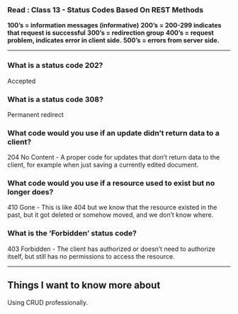 ### Read : Class 13 - Status Codes Based On REST Methods

**100’s = information messages (informative)**
**200’s = 200-299 indicates that request is successful**
**300’s = redirection group**
**400’s = request problem, indicates error in client side.**
**500’s = errors from server side.**

---

### **What is a status code 202?**

Accepted

### **What is a status code 308?**

Permanent redirect

### **What code would you use if an update didn’t return data to a client?**

204 No Content - A proper code for updates that don’t return data to the client, for example when just saving a currently edited document.

### **What code would you use if a resource used to exist but no longer does?**

410 Gone - This is like 404 but we know that the resource existed in the past, but it got deleted or somehow moved, and we don’t know where.

### **What is the ‘Forbidden’ status code?**

403 Forbidden - The client has authorized or doesn’t need to authorize itself, but still has no permissions to access the resource.

---

## Things I want to know more about

Using CRUD professionally.
